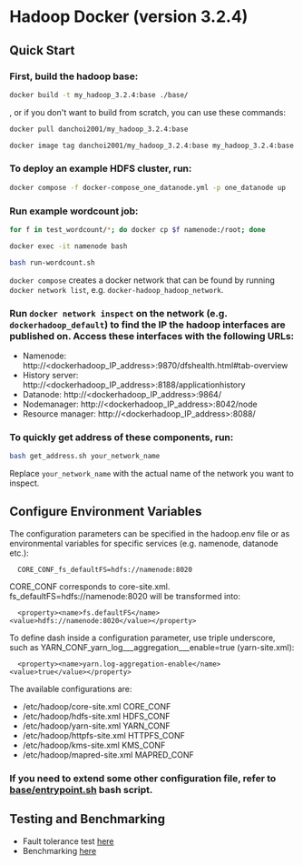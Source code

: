 # Hadoop Docker (version 3.2.4)

## Quick Start
### First, build the hadoop base:
```bash
docker build -t my_hadoop_3.2.4:base ./base/
```

, or if you don't want to build from scratch, you can use these commands:
```bash
docker pull danchoi2001/my_hadoop_3.2.4:base
```
```bash
docker image tag danchoi2001/my_hadoop_3.2.4:base my_hadoop_3.2.4:base 
```

### To deploy an example HDFS cluster, run:
```bash
docker compose -f docker-compose_one_datanode.yml -p one_datanode up
```

### Run example wordcount job:
```bash
for f in test_wordcount/*; do docker cp $f namenode:/root; done
```

```bash
docker exec -it namenode bash
```

```bash
bash run-wordcount.sh
```

`docker compose` creates a docker network that can be found by running `docker network list`, e.g. `docker-hadoop_hadoop_network`.

### Run `docker network inspect` on the network (e.g. `dockerhadoop_default`) to find the IP the hadoop interfaces are published on. Access these interfaces with the following URLs:

* Namenode: http://<dockerhadoop_IP_address>:9870/dfshealth.html#tab-overview
* History server: http://<dockerhadoop_IP_address>:8188/applicationhistory
* Datanode: http://<dockerhadoop_IP_address>:9864/
* Nodemanager: http://<dockerhadoop_IP_address>:8042/node
* Resource manager: http://<dockerhadoop_IP_address>:8088/

### To quickly get address of these components, run:
```bash
bash get_address.sh your_network_name
```
Replace `your_network_name` with the actual name of the network you want to inspect.
## Configure Environment Variables

The configuration parameters can be specified in the hadoop.env file or as environmental variables for specific services (e.g. namenode, datanode etc.):
```
  CORE_CONF_fs_defaultFS=hdfs://namenode:8020
```

CORE_CONF corresponds to core-site.xml. fs_defaultFS=hdfs://namenode:8020 will be transformed into:
```
  <property><name>fs.defaultFS</name><value>hdfs://namenode:8020</value></property>
```
To define dash inside a configuration parameter, use triple underscore, such as YARN_CONF_yarn_log___aggregation___enable=true (yarn-site.xml):
```
  <property><name>yarn.log-aggregation-enable</name><value>true</value></property>
```

The available configurations are:
* /etc/hadoop/core-site.xml CORE_CONF
* /etc/hadoop/hdfs-site.xml HDFS_CONF
* /etc/hadoop/yarn-site.xml YARN_CONF
* /etc/hadoop/httpfs-site.xml HTTPFS_CONF
* /etc/hadoop/kms-site.xml KMS_CONF
* /etc/hadoop/mapred-site.xml  MAPRED_CONF

### If you need to extend some other configuration file, refer to [base/entrypoint.sh](base/entrypoint.sh) bash script.

## Testing and Benchmarking
- Fault tolerance test [here](https://nathan-torento.medium.com/distributed-systems-fault-tolerance-tutorial-78b825f8cada)
- Benchmarking [here](https://hadoop.apache.org/docs/stable/hadoop-project-dist/hadoop-common/Benchmarking.html)
